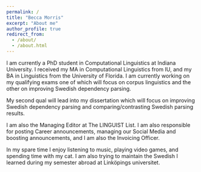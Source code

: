 ```yaml
---
permalink: /
title: "Becca Morris"
excerpt: "About me"
author_profile: true
redirect_from: 
  - /about/
  - /about.html
---
```


I am currently a PhD student in Computational Linguistics at Indiana University. I received my MA in Computational Linguistics from IU, and my BA in Linguistics from the University of Florida. I am currently working on my qualifying exams one of which will focus on corpus linguistics and the other on improving Swedish dependency parsing.

My second qual will lead into my dissertation which will focus on improving Swedish dependency parsing and comparing/contrasting Swedish parsing results.

I am also the Managing Editor at The LINGUIST List. I am also responsible for posting Career announcements, managing our Social Media and boosting announcements, and I am also the Invoicing Officer.

In my spare time I enjoy listening to music, playing video games, and spending time with my cat. I am also trying to maintain the Swedish I learned during my semester abroad at Linköpings universitet.